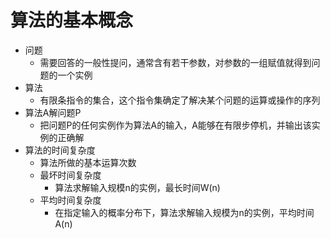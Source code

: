 # 算法的基本概念

- 问题
  - 需要回答的一般性提问，通常含有若干参数，对参数的一组赋值就得到问题的一个实例
- 算法
  - 有限条指令的集合，这个指令集确定了解决某个问题的运算或操作的序列
- 算法A解问题P
  - 把问题P的任何实例作为算法A的输入，A能够在有限步停机，并输出该实例的正确解
- 算法的时间复杂度
  - 算法所做的基本运算次数
  - 最坏时间复杂度
    - 算法求解输入规模n的实例，最长时间W(n)
  - 平均时间复杂度
    - 在指定输入的概率分布下，算法求解输入规模为n的实例，平均时间A(n)